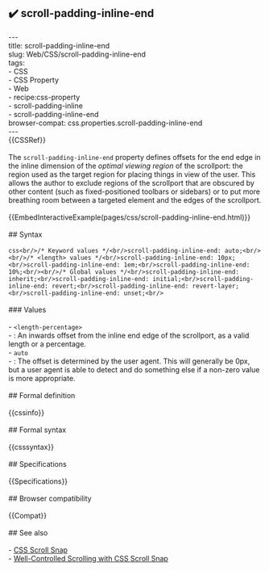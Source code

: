 ## ✔️ scroll-padding-inline-end 
 ---<br/>title: scroll-padding-inline-end<br/>slug: Web/CSS/scroll-padding-inline-end<br/>tags:<br/>  - CSS<br/>  - CSS Property<br/>  - Web<br/>  - recipe:css-property<br/>  - scroll-padding-inline<br/>  - scroll-padding-inline-end<br/>browser-compat: css.properties.scroll-padding-inline-end<br/>---<br/>{{CSSRef}}<br/><br/>The `scroll-padding-inline-end` property defines offsets for the end edge in the inline dimension of the *optimal viewing region* of the scrollport: the region used as the target region for placing things in view of the user. This allows the author to exclude regions of the scrollport that are obscured by other content (such as fixed-positioned toolbars or sidebars) or to put more breathing room between a targeted element and the edges of the scrollport.<br/><br/>{{EmbedInteractiveExample(pages/css/scroll-padding-inline-end.html)}}<br/><br/>## Syntax<br/><br/>```css<br/>/* Keyword values */<br/>scroll-padding-inline-end: auto;<br/><br/>/* <length> values */<br/>scroll-padding-inline-end: 10px;<br/>scroll-padding-inline-end: 1em;<br/>scroll-padding-inline-end: 10%;<br/><br/>/* Global values */<br/>scroll-padding-inline-end: inherit;<br/>scroll-padding-inline-end: initial;<br/>scroll-padding-inline-end: revert;<br/>scroll-padding-inline-end: revert-layer;<br/>scroll-padding-inline-end: unset;<br/>```<br/><br/>### Values<br/><br/>- `<length-percentage>`<br/>  - : An inwards offset from the inline end edge of the scrollport, as a valid length or a percentage.<br/>- `auto`<br/>  - : The offset is determined by the user agent. This will generally be 0px, but a user agent is able to detect and do something else if a non-zero value is more appropriate.<br/><br/>## Formal definition<br/><br/>{{cssinfo}}<br/><br/>## Formal syntax<br/><br/>{{csssyntax}}<br/><br/>## Specifications<br/><br/>{{Specifications}}<br/><br/>## Browser compatibility<br/><br/>{{Compat}}<br/><br/>## See also<br/><br/>- [CSS Scroll Snap](/en-US/docs/Web/CSS/CSS_Scroll_Snap)<br/>- [Well-Controlled Scrolling with CSS Scroll Snap](https://web.dev/css-scroll-snap/)<br/>